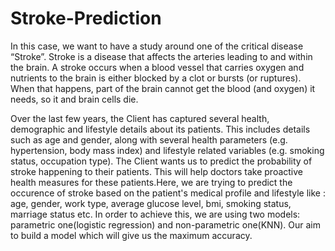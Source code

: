 # Stroke-Prediction
In this case, we want to have a study around one of the critical disease “Stroke”. Stroke is a disease that affects the arteries leading to and within the brain. A stroke occurs when a blood vessel that carries oxygen and nutrients to the brain is either blocked by a clot or bursts (or ruptures). When that happens, part of the brain cannot get the blood (and oxygen) it needs, so it and brain cells die.

Over the last few years, the Client has captured several health, demographic and lifestyle details about its patients. This includes details such as age and gender, along with several health parameters (e.g. hypertension, body mass index) and lifestyle related variables (e.g. smoking status, occupation type). The Client wants us to predict the probability of stroke happening to their patients. This will help doctors take proactive health measures for these patients.Here, we are trying to predict the occurence of stroke based on the patient's medical profile and lifestyle like : age, gender, work type, average glucose level, bmi, smoking status, marriage status etc. In order to achieve this, we are using two models: parametric one(logistic regression) and non-parametric one(KNN). Our aim to build a model which will give us the maximum accuracy.
